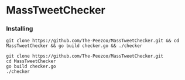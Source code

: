 # MassTweetChecker

<h3>Installing</h3>

```
git clone https://github.com/The-Peezoo/MassTweetChecker.git && cd MassTweetChecker && go build checker.go && ./checker
```

```
git clone https://github.com/The-Peezoo/MassTweetChecker.git 
cd MassTweetChecker 
go build checker.go 
./checker
```
